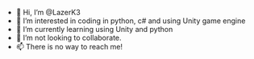 - 👋 Hi, I’m @LazerK3
- 👀 I’m interested in coding in python, c# and using Unity game engine
- 🌱 I’m currently learning using Unity and python
- 💞️ I’m not looking to collaborate.
- 📫 There is no way to reach me!

<!---
LazerK3/LazerK3 is a ✨ special ✨ repository because its `README.md` (this file) appears on your GitHub profile.
You can click the Preview link to take a look at your changes.
--->
